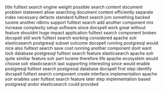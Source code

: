 title fulltext search engine weight possible search content document problem statement allow searching document content efficiently separate index necessary defacto standard fulltext search jvm something backed lucene another rdbms support fulltext search add another component mix increase complexity setup software since docspell work great without feature shouldnt huge impact application fulltext search component broken docspell still work fulltext search working considered apache solr elasticsearch postgresql subset outcome docspell running postgresql would nice also fulltext search save cost running another component dont want lock database postgresql fulltext search feature elasticsearch apache solr quite similiar feature solr part lucene therefore life apache ecosystem would choose solr elasticsearch last supporting interesting since would enable postgresql fulltext search postgresql database docspell first step identify docspell fulltext search component create interface implementation apache solr enables user fulltext search feature later step implementation based postgresql andor elasticsearch could provided